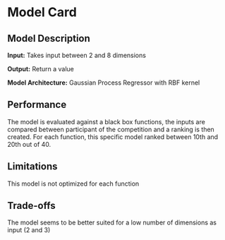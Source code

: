 # Model Card

## Model Description

**Input:** Takes input between 2 and 8 dimensions

**Output:** Return a value

**Model Architecture:** Gaussian Process Regressor with RBF kernel

## Performance

The model is evaluated against a black box functions, the inputs are compared between participant of the competition and a ranking is then created. For each function, this specific model ranked between 10th and 20th out of 40.

## Limitations

This model is not  optimized for each function

## Trade-offs

The model seems to be better suited for a low number of dimensions as input (2 and 3)